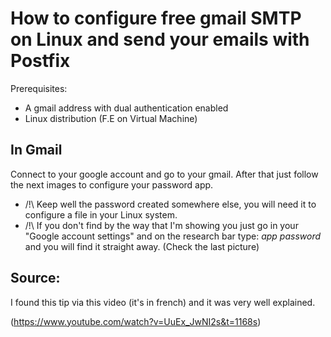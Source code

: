 # How to configure free gmail SMTP on Linux and send your emails with Postfix

Prerequisites: 
- A gmail address with dual authentication enabled 
- Linux distribution (F.E on Virtual Machine)


## In Gmail

Connect to your google account and go to your gmail. After that just follow the next images to configure your password app.  

- /!\ Keep well the password created somewhere else, you will need it to configure a file in your Linux system.
- /!\ If you don't find by the way that I'm showing you just go in your "Google account settings" and on the research bar type: _app password_ and you will find it straight away. (Check the last picture)


## Source:

I found this tip via this video (it's in french) and it was very well explained.

(https://www.youtube.com/watch?v=UuEx_JwNI2s&t=1168s)
